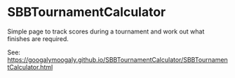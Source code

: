 # SBBTournamentCalculator

Simple page to track scores during a tournament and work out what finishes are required.

See: https://googalymoogaly.github.io/SBBTournamentCalculator/SBBTournamentCalculator.html

